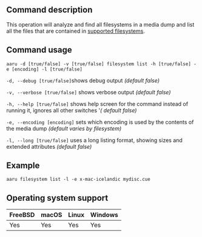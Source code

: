 ## Command description

This operation will analyze and find all filesystems in a media dump and list all the files that are contained
in [supported filesystems](../faq/filesystems.md).

## Command usage

```aaru -d [true/false] -v [true/false] filesystem list -h [true/false] -e [encoding] -l [true/false]```

```-d, --debug [true/false]```shows debug output *(default false)*

```-v, --verbose [true/false]``` shows verbose output *(default false)*

```-h, --help [true/false]``` shows help screen for the command instead of running it, ignores all other switches '*(
default false)*

```-e, --encoding [encoding]``` sets which encoding is used by the contents of the media dump *(default varies by
filesystem)*

```-l, --long [true/false]``` uses a long listing format, showing sizes and extended attributes *(default false)*

## Example

```aaru filesystem list -l -e x-mac-icelandic mydisc.cue```

## Operating system support

|FreeBSD|macOS|Linux|Windows|
|---|---|---|---|
|Yes|Yes|Yes|Yes|
